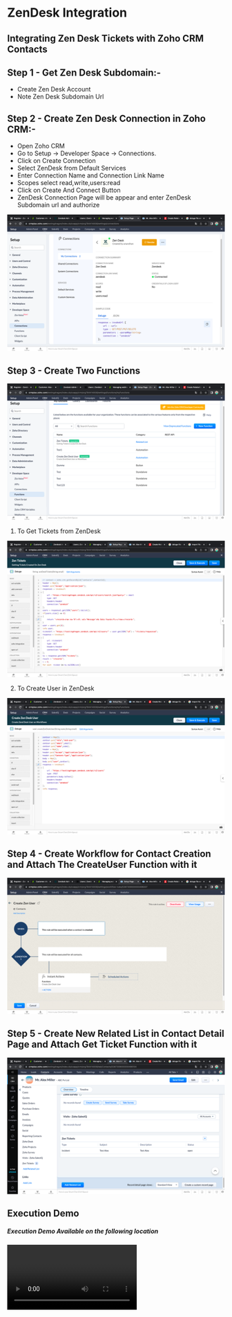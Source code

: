 # ZenDesk Integration

## Integrating Zen Desk Tickets with Zoho CRM Contacts


## Step 1 - Get Zen Desk Subdomain:-

- Create Zen Desk Account
- Note Zen Desk Subdomain Url

## Step 2 - Create Zen Desk Connection in Zoho CRM:-

- Open Zoho CRM
- Go to Setup -> Developer Space -> Connections.
- Click on Create Connection
- Select ZenDesk from Default Services
- Enter Connection Name and Connection Link Name
- Scopes select read,write,users:read
- Click on Create And Connect Button
- ZenDesk Connection Page will be appear and enter ZenDesk Subdomain url and authorize

![Screenshot](assets/screenshots/connections.png)

## Step 3 - Create Two Functions

![Screenshot](assets/screenshots/functions.png)

1. To Get Tickets from ZenDesk

![Screenshot](assets/screenshots/zenTickets.png)

2. To Create User in ZenDesk

![Screenshot](assets/screenshots/createZenUser.png)

## Step 4 - Create Workflow for Contact Creation and Attach The CreateUser Function with it

![Screenshot](assets/screenshots/workflow.png)

## Step 5 - Create New Related List in Contact Detail Page and Attach Get Ticket Function with it

![Screenshot](assets/screenshots/relatedList.png)


## Execution Demo

##### Execution Demo Available on the following location 

![Demo](assets/videos/demo_exection.mp4)




